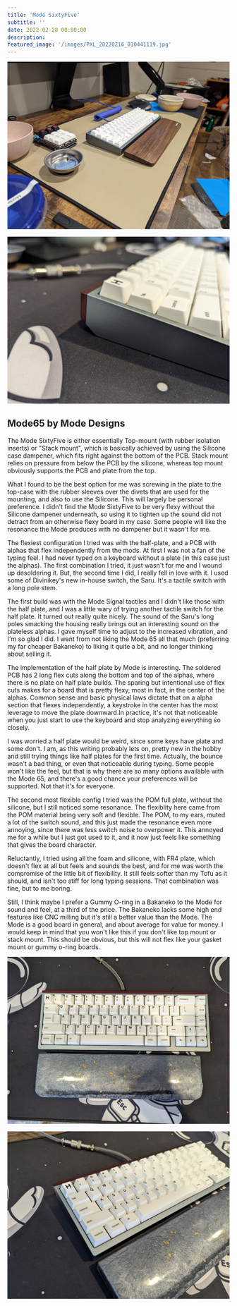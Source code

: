 ```yaml
---
title: 'Mode SixtyFive'
subtitle: '' 
date: 2022-02-28 00:00:00
description: 
featured_image: '/images/PXL_20220216_010441119.jpg'
---
```


![](/images/PXL_20220223_024458122.jpg)

![](/images/jan-27/PXL_20220126_203603640.jpg)

## Mode65 by Mode Designs

The Mode SixtyFive is either essentially Top-mount (with rubber isolation inserts) or "Stack mount", which is basically achieved by using the Silicone case dampener, which fits right against the bottom of the PCB. Stack mount relies on pressure from below the PCB by the silicone, whereas top mount obviously supports the PCB and plate from the top.

What I found to be the best option for me was screwing in the plate to the top-case with the rubber sleeves over the divets that are used for the mounting, and also to use the Silicone. This will largely be personal preference. I didn't find the Mode SixtyFive to be very flexy without the Silicone dampener underneath, so using it to tighten up the sound did not detract from an otherwise flexy board in my case. Some people will like the resonance the Mode produces with no dampener but it wasn't for me.

The flexiest configuration I tried was with the half-plate, and a PCB with alphas that flex independently from the mods. At first I was not a fan of the typing feel. I had never typed on a keyboard without a plate (in this case just the alphas). The first combination I tried, it just wasn't for me and I wound up desoldering it. But, the second time I did, I really fell in love with it. I used some of Divinikey's new in-house switch, the Saru. It's a tactile switch with a long pole stem. 

The first build was with the Mode Signal tactiles and I didn't like those with the half plate, and I was a little wary of trying another tactile switch for the half plate. It turned out really quite nicely. The sound of the Saru's long poles smacking the housing really brings out an interesting sound on the plateless alphas. I gave myself time to adjust to the increased vibration, and I'm so glad I did. I went from not liking the Mode 65 all that much (preferring my far cheaper Bakaneko) to liking it quite a bit, and no longer thinking about selling it.

The implementation of the half plate by Mode is interesting. The soldered PCB has 2 long flex cuts along the bottom and top of the alphas, where there is no plate on half plate builds. The sparing but intentional use of flex cuts makes for a board that is pretty flexy, most in fact, in the center of the alphas. Common sense and basic physical laws dictate that on a alpha section that flexes independently, a keystroke in the center has the most leverage to move the plate downward.In practice, it's not that noticeable when you just start to use the keyboard and stop analyzing everything so closely. 

I was worried a half plate would be weird, since some keys have plate and some don't. I am, as this writing probably lets on, pretty new in the hobby and still trying things like half plates for the first time. Actually, the bounce wasn't a bad thing, or even that noticeable during typing. Some people won't like the feel, but that is why there are so many options available with the Mode 65, and there's a good chance your preferences will be supported. Not that it's for everyone. 

The second most flexible config I tried was the POM full plate, without the silicone, but I still noticed some resonance. The flexiblity here came from the POM material being very soft and flexible. The POM, to my ears, muted a lot of the switch sound, and this just made the resonance even more annoying, since there was less switch noise to overpower it. This annoyed me for a while but I just got used to it, and it now just feels like something that gives the board character.

Reluctantly, I tried using all the foam and silicone, with FR4 plate, which doesn't flex at all but feels and sounds the best, and for me was worth the compromise of the little bit of flexibility. It still feels softer than my Tofu as it should, and isn't too stiff for long typing sessions. That combination was fine, but to me boring.

Still, I think maybe I prefer a Gummy O-ring in a Bakaneko to the Mode for sound and feel, at a third of the price. The Bakaneko lacks some high end features like CNC milling but it's still a better value than the Mode. The Mode is a good board in general, and about average for value for money. I would keep in mind that you won't like this if you don't like top mount or stack mount. This should be obvious, but this will not flex like your gasket mount or gummy o-ring boards. 

![](/images/jan-27/PXL_20220126_203553741.jpg)

![](/images/jan-27/PXL_20220126_203559387.jpg)
